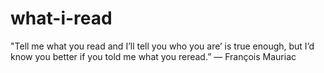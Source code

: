 # what-i-read
"Tell me what you read and I’ll tell you who you are’ is true enough, but I’d know you better if you told me what you reread.”  ― François Mauriac
